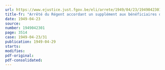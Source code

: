 ```yaml
---
url: https://www.ejustice.just.fgov.be/eli/arrete/1949/04/23/1949042301/justel
title-fr: "Arrêté du Régent accordant un supplément aux bénéficiaires de certaines pensions de vieillesse et de survie"
date: 1949-04-23
source:
number: 1949042301
page: 3514
case: 1949-04-23/31
publication: 1949-04-29
starts:
modifies:
pdf-original:
pdf-consolidated:
---
```



